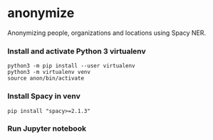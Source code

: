 # anonymize
Anonymizing people, organizations and locations using Spacy NER. 

### Install and activate Python 3 virtualenv
```
python3 -m pip install --user virtualenv
python3 -m virtualenv venv
source anon/bin/activate
```

### Install Spacy in venv
```
pip install "spacy>=2.1.3"
```

### Run Jupyter notebook
